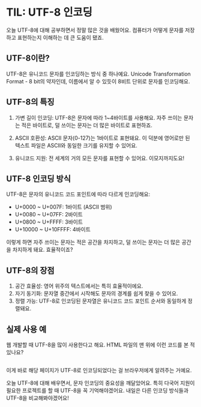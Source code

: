 # TIL: UTF-8 인코딩

오늘 UTF-8에 대해 공부하면서 정말 많은 것을 배웠어요. 컴퓨터가 어떻게 문자를 저장하고 표현하는지 이해하는 데 큰 도움이 됐죠.

## UTF-8이란?

UTF-8은 유니코드 문자를 인코딩하는 방식 중 하나예요. Unicode Transformation Format - 8 bit의 약자인데, 이름에서 알 수 있듯이 8비트 단위로 문자를 인코딩해요.

## UTF-8의 특징

1. 가변 길이 인코딩: UTF-8은 문자에 따라 1~4바이트를 사용해요. 자주 쓰이는 문자는 적은 바이트로, 덜 쓰이는 문자는 더 많은 바이트로 표현하죠.

2. ASCII 호환성: ASCII 문자(0-127)는 1바이트로 표현돼요. 이 덕분에 영어로만 된 텍스트 파일은 ASCII와 동일한 크기를 유지할 수 있어요.

3. 유니코드 지원: 전 세계의 거의 모든 문자를 표현할 수 있어요. 이모지까지도요!

## UTF-8 인코딩 방식

UTF-8은 문자의 유니코드 코드 포인트에 따라 다르게 인코딩해요:

- U+0000 ~ U+007F: 1바이트 (ASCII 범위)
- U+0080 ~ U+07FF: 2바이트
- U+0800 ~ U+FFFF: 3바이트
- U+10000 ~ U+10FFFF: 4바이트

이렇게 하면 자주 쓰이는 문자는 적은 공간을 차지하고, 덜 쓰이는 문자는 더 많은 공간을 차지하게 돼요. 효율적이죠?

## UTF-8의 장점

1. 공간 효율성: 영어 위주의 텍스트에서는 특히 효율적이에요.
2. 자기 동기화: 문자열 중간에서 시작해도 문자의 경계를 쉽게 찾을 수 있어요.
3. 정렬 가능: UTF-8로 인코딩된 문자열은 유니코드 코드 포인트 순서와 동일하게 정렬돼요.

## 실제 사용 예

웹 개발할 때 UTF-8을 많이 사용한다고 해요. HTML 파일의 맨 위에 이런 코드를 본 적 있나요?

```html

```

이게 바로 해당 페이지가 UTF-8로 인코딩되었다는 걸 브라우저에게 알려주는 거예요.

오늘 UTF-8에 대해 배우면서, 문자 인코딩의 중요성을 깨달았어요. 특히 다국어 지원이 필요한 프로젝트를 할 때 UTF-8을 꼭 기억해야겠어요. 내일은 다른 인코딩 방식들과 UTF-8을 비교해봐야겠어요!

